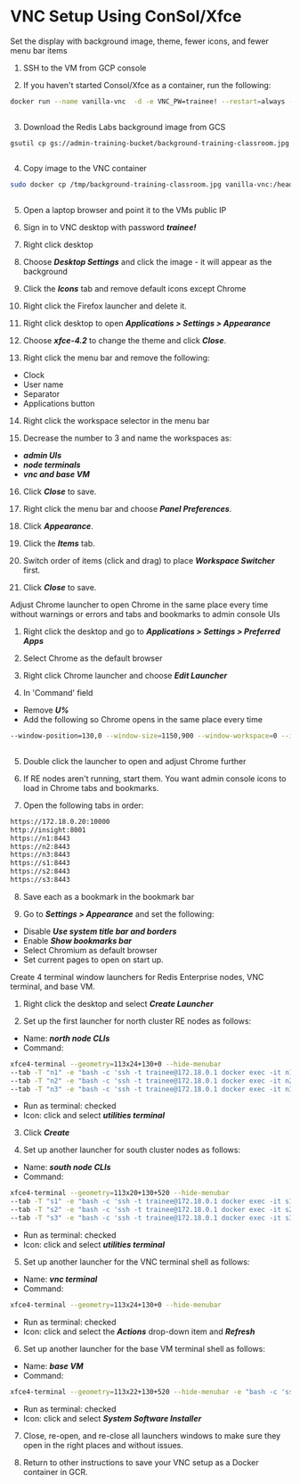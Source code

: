# VNC Setup Using ConSol/Xfce

Set the display with background image, theme, fewer icons, and fewer menu bar items

1. SSH to the VM from GCP console

2. If you haven't started Consol/Xfce as a container, run the following:
```bash
docker run --name vanilla-vnc  -d -e VNC_PW=trainee! --restart=always --net rlabs --hostname vnc-terminal.rlabs.org --ip 172.18.0.2 -p 80:6901  vanilla-vnc
 
```

3. Download the Redis Labs background image from GCS

```bash
gsutil cp gs://admin-training-bucket/background-training-classroom.jpg /tmp
 
```

4. Copy image to the VNC container

```bash
sudo docker cp /tmp/background-training-classroom.jpg vanilla-vnc:/headless/.config
 
```

5. Open a laptop browser and point it to the VMs public IP

6. Sign in to VNC desktop with password ***trainee!***

7. Right click desktop

8. Choose ***Desktop Settings*** and click the image - it will appear as the background

9. Click the ***Icons*** tab and remove default icons except Chrome

10. Right click the Firefox launcher and delete it.

11. Right click desktop to open ***Applications > Settings > Appearance***

12. Choose ***xfce-4.2*** to change the theme and click ***Close***.

13. Right click the menu bar and remove the following:
- Clock
- User name
- Separator
- Applications button

14. Right click the workspace selector in the menu bar

15. Decrease the number to 3 and name the workspaces as:
- ***admin UIs***
- ***node terminals***
- ***vnc and base VM***

16. Click ***Close*** to save.

16. Right click the menu bar and choose ***Panel Preferences***.

17. Click ***Appearance***.

18. Click the ***Items*** tab.

19. Switch order of items (click and drag) to place ***Workspace Switcher*** first.

20. Click ***Close*** to save.

Adjust Chrome launcher to open Chrome in the same place every time without warnings or errors and tabs and bookmarks to admin console UIs

1. Right click the desktop and go to ***Applications > Settings > Preferred Apps***

2. Select Chrome as the default browser

3. Right click Chrome launcher and choose ***Edit Launcher***

4. In 'Command' field
- Remove ***U%***
- Add the following so Chrome opens in the same place every time

```bash
--window-position=130,0 --window-size=1150,900 --window-workspace=0 --ignore-certificate-errors -test-type
 
```

5. Double click the launcher to open and adjust Chrome further

6. If RE nodes aren't running, start them. You want admin console icons to load in Chrome tabs and bookmarks.

7. Open the following tabs in order:
```bash
https://172.18.0.20:10000
http://insight:8001
https://n1:8443
https://n2:8443
https://n3:8443
https://s1:8443
https://s2:8443
https://s3:8443
```

8. Save each as a bookmark in the bookmark bar

9. Go to ***Settings > Appearance*** and set the following:
- Disable ***Use system title bar and borders***
- Enable ***Show bookmarks bar***
- Select Chromium as default browser
- Set current pages to open on start up.

Create 4 terminal window launchers for Redis Enterprise nodes, VNC terminal, and base VM.

1. Right click the desktop and select ***Create Launcher***

2. Set up the first launcher for north cluster RE nodes as follows:
- Name: ***north node CLIs***
- Command:
```bash
xfce4-terminal --geometry=113x24+130+0 --hide-menubar
--tab -T "n1" -e "bash -c 'ssh -t trainee@172.18.0.1 docker exec -it n1 bash'"
--tab -T "n2" -e "bash -c 'ssh -t trainee@172.18.0.1 docker exec -it n2 bash'"
--tab -T "n3" -e "bash -c 'ssh -t trainee@172.18.0.1 docker exec -it n3 bash'"
```
- Run as terminal: checked
- Icon: click and select ***utilities terminal***

3. Click ***Create***

4. Set up another launcher for south cluster nodes as follows:
- Name: ***south node CLIs***
- Command:
```bash
xfce4-terminal --geometry=113x20+130+520 --hide-menubar
--tab -T "s1" -e "bash -c 'ssh -t trainee@172.18.0.1 docker exec -it s1 bash'"
--tab -T "s2" -e "bash -c 'ssh -t trainee@172.18.0.1 docker exec -it s2 bash'"
--tab -T "s3" -e "bash -c 'ssh -t trainee@172.18.0.1 docker exec -it s3 bash'"
```
- Run as terminal: checked
- Icon: click and select ***utilities terminal***

5. Set up another launcher for the VNC terminal shell as follows:
- Name: ***vnc terminal***
- Command: 
```bash
xfce4-terminal --geometry=113x24+130+0 --hide-menubar
```
- Run as terminal: checked
- Icon: click and select the ***Actions*** drop-down item and ***Refresh***

6. Set up another launcher for the base VM terminal shell as follows:
- Name: ***base VM***
- Command:
```bash
xfce4-terminal --geometry=113x22+130+520 --hide-menubar -e "bash -c 'ssh -t trainee@172.18.0.1'"
```
- Run as terminal: checked
- Icon: click and select ***System Software Installer***

7. Close, re-open, and re-close all launchers windows to make sure they open in the right places and without issues.

8. Return to other instructions to save your VNC setup as a Docker container in GCR.
